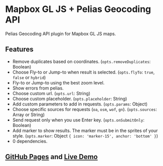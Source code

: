 # Mapbox GL JS + Pelias Geocoding API

Pelias Geocoding API plugin for Mapbox GL JS maps.

## Features

-   Remove duplicates based on coordinates. (`opts.removeDuplicates`: Boolean)
-   Choose Fly-to or Jump-to when result is selected. (`opts.flyTo`: `true`, `false` or `hybrid`)
-   Fly-to or Jump-to using the best zoom level.
-   Show errors from pelias.
-   Choose custom url. (`opts.url`: String)
-   Choose custom placeholder. (`opts.placeholder`: String)
-   Add custom parameters to add in requests. (`opts.params`: Object)
-   Choose specific sources for requests (`oa`, `osm`, `wof`, `gn`). (`opts.sources`: Array or String)
-   Send request only when you use Enter key. (`opts.onSubmitOnly`: Boolean)
-   Add marker to show results. The marker must be in the sprites of your style. (`opts.marker`: Object `{ icon: 'marker-15', anchor: 'bottom' }`)
-   0 dependencies.

## [GitHub Pages](https://joxit.github.io/pelias-mapbox-gl-js) and [Live Demo](https://joxit.github.io/pelias-mapbox-gl-js/demo)
